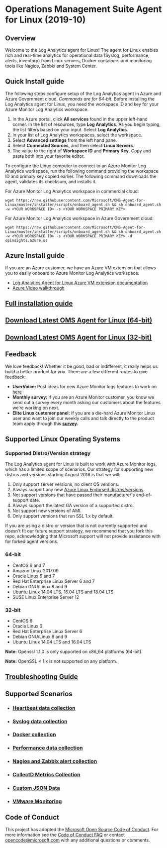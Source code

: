 # Operations Management Suite Agent for Linux (2019-10)

## Overview
Welcome to the Log Analytics agent for Linux! The agent for Linux enables rich and real-time analytics for operational data (Syslog, performance, alerts, inventory) from Linux servers, Docker containers and monitoring tools like Nagios, Zabbix and System Center.

## Quick Install guide
The following steps configure setup of the Log Analytics agent in Azure and Azure Government cloud.  *Commands are for 64-bit*. Before installing the Log Analytics agent for Linux, you need the workspace ID and key for your Azure Monitor Log Analytics workspace. 

1. In the Azure portal, click **All services** found in the upper left-hand corner. In the list of resources, type **Log Analytics**. As you begin typing, the list filters based on your input. Select **Log Analytics**.  
2. In your list of Log Analytics workspaces, select the workspace.
3. Select **Advanced settings** from the left hand pane.
4. Select **Connected Sources**, and then select **Linux Servers**. 
5. The value to the right of **Workspace ID** and **Primary Key**. Copy and paste both into your favorite editor. 

To configure the Linux computer to connect to an Azure Monitor Log Analytics workspace, run the following command providing the workspace ID and primary key copied earlier. The following command downloads the agent, validates its checksum, and installs it. 

For Azure Monitor Log Analytics workspace in commercial cloud:
```
wget https://raw.githubusercontent.com/Microsoft/OMS-Agent-for-Linux/master/installer/scripts/onboard_agent.sh && sh onboard_agent.sh -w <YOUR WORKSPACE ID> -s <YOUR WORKSPACE PRIMARY KEY>
```

For Azure Monitor Log Analytics workspace in Azure Government cloud:
```
wget https://raw.githubusercontent.com/Microsoft/OMS-Agent-for-Linux/master/installer/scripts/onboard_agent.sh && sh onboard_agent.sh -w <YOUR WORKSPACE ID> -s <YOUR WORKSPACE PRIMARY KEY> -d opinsights.azure.us
```

## Azure Install guide
If you are an Azure customer, we have an Azure VM extension that allows you to easily onboard to Azure Monitor Log Analytics workspace.
* [Log Analytics Agent for Linux Azure VM extension documentation](https://docs.microsoft.com/azure/virtual-machines/extensions/oms-linux?toc=%2Fazure%2Fazure-monitor%2Ftoc.json)
* [Azure Video walkthrough](https://www.youtube.com/watch?v=mF1wtHPEzT0)

## [Full installation guide](https://docs.microsoft.com/azure/azure-monitor/platform/log-analytics-agent)

## [Download Latest OMS Agent for Linux (64-bit)](https://github.com/microsoft/OMS-Agent-for-Linux/releases/download/OMSAgent_v1.12.1-0/omsagent-1.12.1-0.universal.x64.sh)

## [Download Latest OMS Agent for Linux (32-bit)](https://github.com/microsoft/OMS-Agent-for-Linux/releases/download/OMSAgent_v1.11.0-9/omsagent-1.11.0-9.universal.x86.sh)

## Feedback

We love feedback!  Whether it be good, bad or indifferent, it really helps us build a better product for you.  There are a few different routes to give feedback:

* **UserVoice:** Post ideas for new Azure Monitor logs features to work on [here](http://feedback.azure.com/forums/267889-azure-operational-insights)
* **Monthly survey:** if you are an Azure Monitor customer, you know we send out a survey every month asking our customers about the features we’re working on next.  
* **Elite Linux customer panel:** If you are a die-hard Azure Monitor Linux user and want to join our weekly calls and talk directly to the product team apply through this **[survey](https://www.surveymonkey.com/r/6MTHN3P).**

## Supported Linux Operating Systems

### Supported Distro/Version strategy
The Log Analytics agent for Linux is built to work with Azure Monitor logs, which has a limited scope of scenarios. Our strategy for supporting new distros and versions starting August 2018 is that we will:
1. Only support server versions, no client OS versions.
2. Always support any new [Azure Linux Endorsed distros/versions](https://docs.microsoft.com/en-us/azure/virtual-machines/linux/endorsed-distros).
3. Not support versions that have passed their manufacturer's end-of-support date.
4. Always support the latest GA version of a supported distro.
5. Not support new versions of AMI.
6. Only support versions that run SSL 1.x by default.

If you are using a distro or version that is not currently supported and doesn't fit our future support strategy, we recommend that you fork this repo, acknowledging that Microsoft support will not provide assistance with for forked agent versions.

### 64-bit
* CentOS 6 and 7
* Amazon Linux 2017.09
* Oracle Linux 6 and 7
* Red Hat Enterprise Linux Server 6 and 7
* Debian GNU/Linux 8 and 9
* Ubuntu Linux 14.04 LTS, 16.04 LTS and 18.04 LTS
* SUSE Linux Enterprise Server 12
### 32-bit
* CentOS 6
* Oracle Linux 6
* Red Hat Enterprise Linux Server 6
* Debian GNU/Linux 8 and 9
* Ubuntu Linux 14.04 LTS and 16.04 LTS

**Note:** Openssl 1.1.0 is only supported on x86_64 platforms (64-bit).

**Note:** OpenSSL < 1.x is not supported on any platform.

## [Troubleshooting Guide](https://docs.microsoft.com/azure/azure-monitor/platform/agent-linux-troubleshoot)

## Supported Scenarios
- ### [Heartbeat data collection](https://docs.microsoft.com/azure/log-analytics/log-analytics-queries?toc=/azure/azure-monitor/toc.json#write-a-query) 

- ### [Syslog data collection](https://docs.microsoft.com/azure/azure-monitor/platform/data-sources-syslog) 

- ### [Docker collection](https://docs.microsoft.com/azure/azure-monitor/insights/containers) 

- ### [Performance data collection](https://docs.microsoft.com/azure/azure-monitor/platform/data-sources-performance-counters) 

- ### [Nagios and Zabbix alert collection](https://docs.microsoft.com/azure/azure-monitor/platform/data-sources-alerts-nagios-zabbix) 

- ### [CollectD Metrics Collection](https://docs.microsoft.com/azure/azure-monitor/platform/data-sources-collectd) 

- ### [Custom JSON Data](https://docs.microsoft.com/azure/azure-monitor/platform/data-sources-json) 

- ### [VMware Monitoring](https://docs.microsoft.com/azure/azure-monitor/insights/vmware) 

## Code of Conduct

This project has adopted the [Microsoft Open Source Code of Conduct](https://opensource.microsoft.com/codeofconduct/).  For more
information see the [Code of Conduct FAQ](https://opensource.microsoft.com/codeofconduct/faq/) or contact
[opencode@microsoft.com](mailto:opencode@microsoft.com) with any
additional questions or comments.
